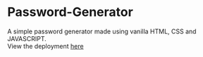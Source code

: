 # Password-Generator

A simple password generator made using vanilla HTML, CSS and JAVASCRIPT.
<br>
View the deployment <a href="https://namansaini1463.github.io/Password-Generator/" target="_blank"> here </a>
